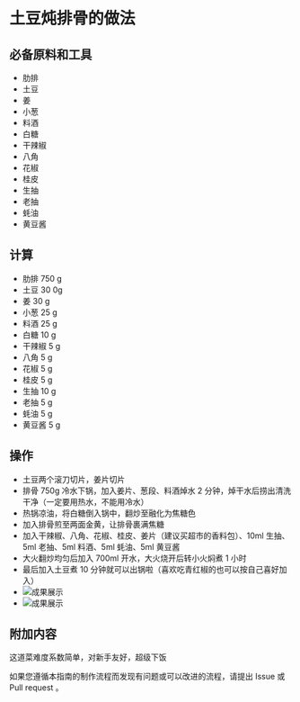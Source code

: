 # 土豆炖排骨的做法

## 必备原料和工具

- 肋排
- 土豆
- 姜
- 小葱
- 料酒
- 白糖
- 干辣椒
- 八角
- 花椒
- 桂皮
- 生抽
- 老抽
- 蚝油
- 黄豆酱

## 计算

- 肋排 750 g
- 土豆 30 0g
- 姜 30 g
- 小葱 25 g
- 料酒 25 g 
- 白糖 10 g
- 干辣椒 5 g
- 八角 5 g
- 花椒 5 g
- 桂皮 5 g 
- 生抽 10 g
- 老抽 5 g
- 蚝油 5 g
- 黄豆酱 5 g

## 操作

- 土豆两个滚刀切片，姜片切片
- 排骨 750g 冷水下锅，加入姜片、葱段、料酒焯水 2 分钟，焯干水后捞出清洗干净（一定要用热水，不能用冷水）
- 热锅凉油，将白糖倒入锅中，翻炒至融化为焦糖色
- 加入排骨煎至两面金黄，让排骨裹满焦糖
- 加入干辣椒、八角、花椒、桂皮、姜片（建议买超市的香料包）、10ml 生抽、5ml 老抽、5ml 料酒、5ml 蚝油、5ml 黄豆酱
- 大火翻炒均匀后加入 700ml 开水，大火烧开后转小火焖煮 1 小时
- 最后加入土豆煮 10 分钟就可以出锅啦（喜欢吃青红椒的也可以按自己喜好加入）
- ![成果展示](./排骨1.jpg)
- ![成果展示](./排骨2.jpg)

## 附加内容

这道菜难度系数简单，对新手友好，超级下饭

如果您遵循本指南的制作流程而发现有问题或可以改进的流程，请提出 Issue 或 Pull request 。

